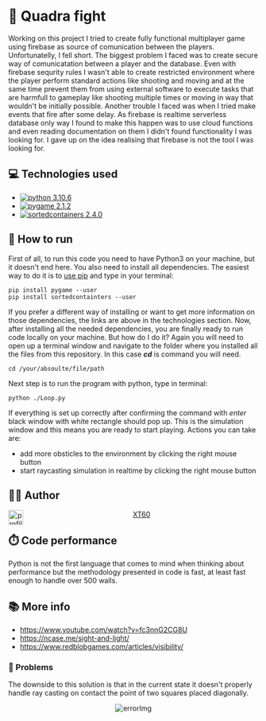# 👾 Quadra fight
Working on this project I tried to create fully functional multiplayer game using firebase as source of comunication between the players. Unfortunatelly, I fell short. The biggest problem I faced was to create secure way of comunicatation between a player and the database. Even with firebase sequrity rules I wasn't able to create restricted environment where the player perform standard actions like shooting and moving and at the same time prevent them from using external software to execute tasks that are harmfull to gameplay like shooting multiple times or moving in way that wouldn't be initially possible. Another trouble I faced was when I tried make events that fire after some delay. As firebase is realtime serverless database only way I found to make this happen was to use cloud functions and even reading documentation on them I didn't found functionality I was looking for. I gave up on the idea realising that firebase is not the tool I was looking for. 

## 💻 Technologies used
- [![python 3.10.6](https://img.shields.io/badge/python-3.10.6-blue)](https://www.python.org/)
- [![pygame 2.1.2](https://img.shields.io/badge/pygame-2.1.2-green)](https://www.pygame.org/wiki/about)
- [![sortedcontainers 2.4.0](https://img.shields.io/badge/sortedcontainters-2.4.0-orange)](https://grantjenks.com/docs/sortedcontainers)

## 🏃 How to run
First of all, to run this code you need to have Python3 on your machine, but it doesn't end here. You also need to install all dependencies. 
The easiest way to do it is to [use pip](https://pip.pypa.io/en/stable/installation/_=) and type in your terminal: 
```
pip install pygame --user
pip install sortedcontainters --user
```
If you prefer a different way of installing or want to get more information on those dependencies, the links are above in the technologies section.
Now, after installing all the needed dependencies, you are finally ready to run code locally on your machine. But how do I do it? 
Again you will need to open up a terminal window and navigate to the folder where you installed all the files from this repository.
In this case ***cd*** is command you will need.
``` 
cd /your/absoulte/file/path
```
Next step is to run the program with python, type in terminal:
```
python ./Loop.py
```
If everything is set up correctly after confirming the command with *enter* black window with white rectangle should pop up. 
This is the simulation window and this means you are ready to start playing.
Actions you can take are:
 - add more obsticles to the environment by clicking the right mouse button 
 - start raycasting simulation in realtime by clicking the right mouse button


## 👨‍💻 Author
<center>
 <img src="https://images.weserv.nl/?url=https://github.com/XT60.png?v=4&h=300&w=300&fit=cover&mask=circle&maxage=7d" alt="profileImg" width="30" height="30" align="left">
 <a href="[url](https://github.com/XT60)" align="left">XT60</a>
</center>


## ⏱️ Code performance
Python is not the first language that comes to mind when thinking about performance but the methodology presented in code is fast, at least fast enough to handle over 500 walls.


## 📚 More info
- https://www.youtube.com/watch?v=fc3nnG2CG8U
- https://ncase.me/sight-and-light/
- https://www.redblobgames.com/articles/visibility/

### 🚩 Problems
The downside to this solution is that in the current state it doesn't properly handle ray casting on contact the point of two squares placed diagonally. 

<p align="center">
  <img src="https://user-images.githubusercontent.com/89086129/196006461-f1bf3621-44d8-4a37-87c0-2f2e78f4012d.png" alt="errorImg">
</p>
